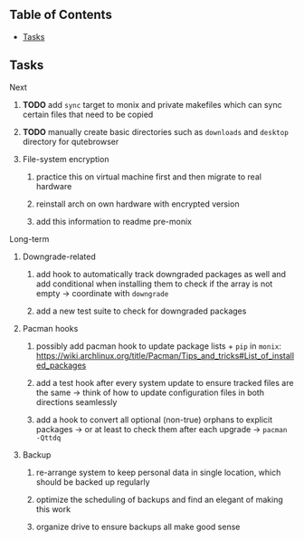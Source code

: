 ## Table of Contents
-   [Tasks](#tasks)

## Tasks

Next

1.  **TODO** add `sync` target to monix and private makefiles
    which can sync certain files that need to be copied

2.  **TODO** manually create basic directories such as
    `downloads` and `desktop` directory for qutebrowser

3.  File-system encryption

    1.  practice this on virtual machine first and then migrate to real
        hardware

    2.  reinstall arch on own hardware with encrypted version

    3.  add this information to readme pre-monix

Long-term

1.  Downgrade-related

    1.  add hook to automatically track downgraded packages as well and
        add conditional when installing them to check if the array is
        not empty -\> coordinate with `downgrade`

    2.  add a new test suite to check for downgraded packages

2.  Pacman hooks

    1.  possibly add pacman hook to update package lists + `pip` in
        `monix`:
        <https://wiki.archlinux.org/title/Pacman/Tips_and_tricks#List_of_installed_packages>

    2.  add a test hook after every system update to ensure tracked
        files are the same -\> think of how to update configuration
        files in both directions seamlessly

    3.  add a hook to convert all optional (non-true) orphans to
        explicit packages -\> or at least to check them after each
        upgrade -\> `pacman -Qttdq`

3.  Backup

    1.  re-arrange system to keep personal data in single location,
        which should be backed up regularly

    2.  optimize the scheduling of backups and find an elegant of making
        this work

    3.  organize drive to ensure backups all make good sense
